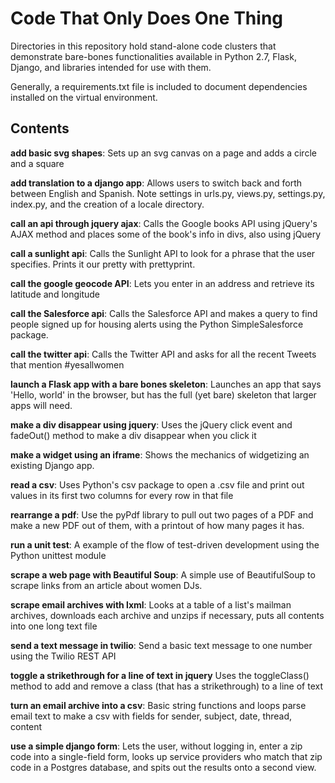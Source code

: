Code That Only Does One Thing
=============================

Directories in this repository hold stand-alone code clusters that demonstrate bare-bones functionalities available in Python 2.7, Flask, Django, and libraries intended for use with them.

Generally, a requirements.txt file is included to document dependencies installed on the virtual environment.



Contents
--------
**add basic svg shapes**: Sets up an svg canvas on a page and adds a circle and a square

**add translation to a django app**: Allows users to switch back and forth between English and Spanish. Note settings in urls.py, views.py, settings.py, index.py, and the creation of a locale directory.

**call an api through jquery ajax**: Calls the Google books API using jQuery's AJAX method and places some of the book's info in divs, also using jQuery

**call a sunlight api**: Calls the Sunlight API to look for a phrase that the user specifies. Prints it our pretty with prettyprint.

**call the google geocode API**: Lets you enter in an address and retrieve its latitude and longitude

**call the Salesforce api**: Calls the Salesforce API and makes a query to find people signed up for housing alerts using the Python SimpleSalesforce package.

**call the twitter api**: Calls the Twitter API and asks for all the recent Tweets that mention #yesallwomen

**launch a Flask app with a bare bones skeleton**: Launches an app that says 'Hello, world' in the browser, but has the full (yet bare) skeleton that larger apps will need.

**make a div disappear using jquery**: Uses the jQuery click event and fadeOut() method to make a div disappear when you click it

**make a widget using an iframe**: Shows the mechanics of widgetizing an existing Django app.

**read a csv**: Uses Python's csv package to open a .csv file and print out values in its first two columns for every row in that file

**rearrange a pdf**: Use the pyPdf library to pull out two pages of a PDF and make a new PDF out of them, with a printout of how many pages it has.

**run a unit test**: A example of the flow of test-driven development using the Python unittest module

**scrape a web page with Beautiful Soup**: A simple use of BeautifulSoup to scrape links from an article about women DJs.

**scrape email archives with lxml**: Looks at a table of a list's mailman archives, downloads each archive and unzips if necessary, puts all contents into one long text file

**send a text message in twilio**: Send a basic text message to one number using the Twilio REST API

**toggle a strikethrough for a line of text in jquery** Uses the toggleClass() method to add and remove a class (that has a strikethrough) to a line of text

**turn an email archive into a csv**: Basic string functions and loops parse email text to make a csv with fields for sender, subject, date, thread, content

**use a simple django form**: Lets the user, without logging in, enter a zip code into a single-field form, looks up service providers who match that zip code in a Postgres database, and spits out the results onto a second view.

